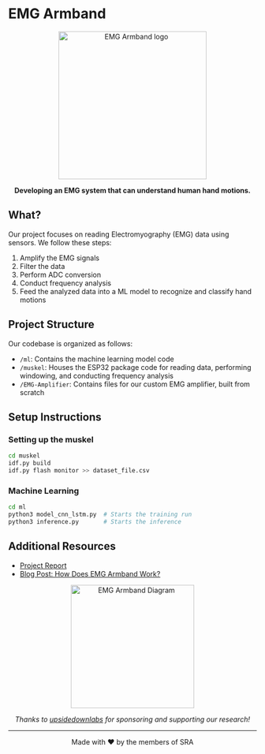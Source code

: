 # EMG Armband

<p align="center">
  <img src="https://github.com/user-attachments/assets/7166b846-3b5f-4400-821d-bd9e433ab1e2" alt="EMG Armband logo" width="300">
</p>

<p align="center">
  <strong>Developing an EMG system that can understand human hand motions.</strong>
</p>

## What?

Our project focuses on reading Electromyography (EMG) data using sensors. We follow these steps:
1. Amplify the EMG signals
2. Filter the data
3. Perform ADC conversion
4. Conduct frequency analysis
5. Feed the analyzed data into a ML model to recognize and classify hand motions

## Project Structure

Our codebase is organized as follows:
- `/ml`: Contains the machine learning model code
- `/muskel`: Houses the ESP32 package code for reading data, performing windowing, and conducting frequency analysis
- `/EMG-Amplifier`: Contains files for our custom EMG amplifier, built from scratch

## Setup Instructions

### Setting up the muskel
```bash
cd muskel
idf.py build
idf.py flash monitor >> dataset_file.csv
```

### Machine Learning
```bash
cd ml
python3 model_cnn_lstm.py  # Starts the training run
python3 inference.py       # Starts the inference
```

## Additional Resources

- [Project Report](https://docs.google.com/document/d/1yk_-5TVg101YQZIr_mQyxtKx-pYntiC_fhi9UAto6ts/edit#heading=h.k0lkhc9o50yk)
- [Blog Post: How Does EMG Armband Work?](https://blog.sravjti.in/2024/07/26/how-does-emg-armband-work.html)

<p align="center">
  <img src="https://blog.sravjti.in/assets/posts/emg-armband/upside_down.svg" alt="EMG Armband Diagram "width="250">
</p>

<p align="center">
  <em>Thanks to <a href="https://upsidedownlabs.tech">upsidedownlabs</a> for sponsoring and supporting our research!</em>
</p>

---

<p align="center">
  Made with ❤️ by the members of SRA
</p>

